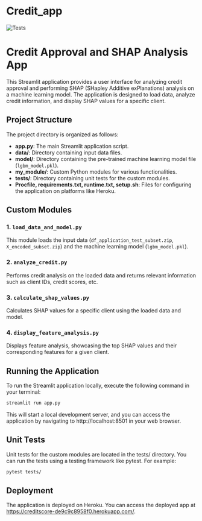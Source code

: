 # Credit_app

![Tests](https://github.com/isocan/Credit_app/actions/workflows/tests.yml/badge.svg)

# Credit Approval and SHAP Analysis App

This Streamlit application provides a user interface for analyzing credit approval and performing SHAP (SHapley Additive exPlanations) analysis on a machine learning model. The application is designed to load data, analyze credit information, and display SHAP values for a specific client.

## Project Structure

The project directory is organized as follows:

- **app.py**: The main Streamlit application script.
- **data/**: Directory containing input data files.
- **model/**: Directory containing the pre-trained machine learning model file (`lgbm_model.pkl`).
- **my_module/**: Custom Python modules for various functionalities.
- **tests/**: Directory containing unit tests for the custom modules.
- **Procfile, requirements.txt, runtime.txt, setup.sh**: Files for configuring the application on platforms like Heroku.

## Custom Modules

### 1. `load_data_and_model.py`

This module loads the input data (`df_application_test_subset.zip`, `X_encoded_subset.zip`) and the machine learning model (`lgbm_model.pkl`).

### 2. `analyze_credit.py`

Performs credit analysis on the loaded data and returns relevant information such as client IDs, credit scores, etc.

### 3. `calculate_shap_values.py`

Calculates SHAP values for a specific client using the loaded data and model.

### 4. `display_feature_analysis.py`

Displays feature analysis, showcasing the top SHAP values and their corresponding features for a given client.

## Running the Application

To run the Streamlit application locally, execute the following command in your terminal:

```bash
streamlit run app.py
```

This will start a local development server, and you can access the application by navigating to http://localhost:8501 in your web browser.


## Unit Tests
Unit tests for the custom modules are located in the tests/ directory. You can run the tests using a testing framework like pytest. For example:
```bash
pytest tests/
```

## Deployment
The application is deployed on Heroku. You can access the deployed app at https://creditscore-de9c9c8958f0.herokuapp.com/.
